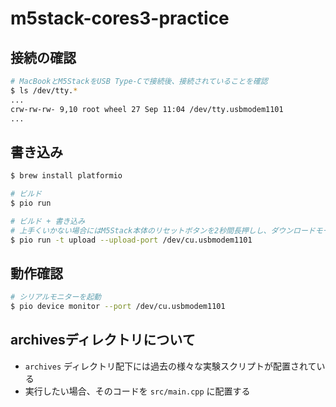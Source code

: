 # m5stack-cores3-practice

## 接続の確認

```bash
# MacBookとM5StackをUSB Type-Cで接続後、接続されていることを確認
$ ls /dev/tty.*
...
crw-rw-rw- 9,10 root wheel 27 Sep 11:04 /dev/tty.usbmodem1101
...
```

## 書き込み

```bash
$ brew install platformio

# ビルド
$ pio run

# ビルド + 書き込み
# 上手くいかない場合にはM5Stack本体のリセットボタンを2秒間長押しし、ダウンロードモードに移行すると(LEDが光る)上手くいく場合がある
$ pio run -t upload --upload-port /dev/cu.usbmodem1101
```

## 動作確認

```bash
# シリアルモニターを起動
$ pio device monitor --port /dev/cu.usbmodem1101
```

## archivesディレクトリについて

- `archives` ディレクトリ配下には過去の様々な実験スクリプトが配置されている
- 実行したい場合、そのコードを `src/main.cpp` に配置する
